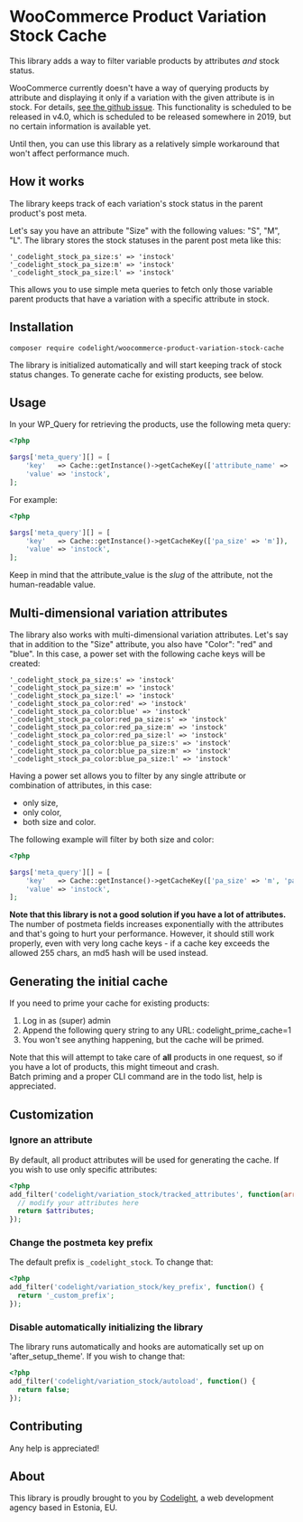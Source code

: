 # WooCommerce Product Variation Stock Cache
This library adds a way to filter variable products by attributes *and* stock status.

WooCommerce currently doesn't have a way of querying products by attribute and displaying it only if a variation with the given attribute is in stock. For details, [see the github issue](https://github.com/woocommerce/woocommerce/issues/20689).
This functionality is scheduled to be released in v4.0, which is scheduled to be released somewhere in 2019, but no certain information is available yet.

Until then, you can use this library as a relatively simple workaround that won't affect performance much.

## How it works
The library keeps track of each variation's stock status in the parent product's post meta.  

Let's say you have an attribute "Size" with the following values: "S", "M", "L". The library stores the stock statuses in the parent post meta like this:
```
'_codelight_stock_pa_size:s' => 'instock'
'_codelight_stock_pa_size:m' => 'instock'
'_codelight_stock_pa_size:l' => 'instock'
```

This allows you to use simple meta queries to fetch only those variable parent products that have a variation with a specific attribute in stock.

## Installation
`composer require codelight/woocommerce-product-variation-stock-cache`

The library is initialized automatically and will start keeping track of stock status changes. To generate cache for existing products, see below.

## Usage
In your WP_Query for retrieving the products, use the following meta query:
```php
<?php

$args['meta_query'][] = [
    'key'   => Cache::getInstance()->getCacheKey(['attribute_name' => 'attribute_value']),
    'value' => 'instock',
];

```

For example:

```php
<?php

$args['meta_query'][] = [
    'key'   => Cache::getInstance()->getCacheKey(['pa_size' => 'm']),
    'value' => 'instock',
];

```

Keep in mind that the attribute_value is the *slug* of the attribute, not the human-readable value.

## Multi-dimensional variation attributes
The library also works with multi-dimensional variation attributes. Let's say that in addition to the "Size" attribute, you also have "Color": "red" and "blue".
In this case, a power set with the following cache keys will be created:
```
'_codelight_stock_pa_size:s' => 'instock'
'_codelight_stock_pa_size:m' => 'instock'
'_codelight_stock_pa_size:l' => 'instock'
'_codelight_stock_pa_color:red' => 'instock'
'_codelight_stock_pa_color:blue' => 'instock'
'_codelight_stock_pa_color:red_pa_size:s' => 'instock'
'_codelight_stock_pa_color:red_pa_size:m' => 'instock'
'_codelight_stock_pa_color:red_pa_size:l' => 'instock'
'_codelight_stock_pa_color:blue_pa_size:s' => 'instock'
'_codelight_stock_pa_color:blue_pa_size:m' => 'instock'
'_codelight_stock_pa_color:blue_pa_size:l' => 'instock'
```

Having a power set allows you to filter by any single attribute or combination of attributes, in this case:
* only size, 
* only color,
* both size and color.

The following example will filter by both size and color:

```php
<?php

$args['meta_query'][] = [
    'key'   => Cache::getInstance()->getCacheKey(['pa_size' => 'm', 'pa_color' => 'red']),
    'value' => 'instock',
];

```

**Note that this library is not a good solution if you have a lot of attributes.** The number of postmeta fields increases exponentially with the attributes and that's going to hurt your performance.
However, it should still work properly, even with very long cache keys - if a cache key exceeds the allowed 255 chars, an md5 hash will be used instead.

## Generating the initial cache
If you need to prime your cache for existing products:
1) Log in as (super) admin
2) Append the following query string to any URL: codelight_prime_cache=1
3) You won't see anything happening, but the cache will be primed.

Note that this will attempt to take care of **all** products in one request, so if you have a lot of products, this might timeout and crash.  
Batch priming and a proper CLI command are in the todo list, help is appreciated.

## Customization

### Ignore an attribute
By default, all product attributes will be used for generating the cache. If you wish to use only specific attributes:

```php
<?php
add_filter('codelight/variation_stock/tracked_attributes', function(array $attributes) {
  // modify your attributes here
  return $attributes;
});
```

### Change the postmeta key prefix
The default prefix is `_codelight_stock`. To change that:

```php
<?php
add_filter('codelight/variation_stock/key_prefix', function() {
  return '_custom_prefix';
});
```

### Disable automatically initializing the library
The library runs automatically and hooks are automatically set up on 'after_setup_theme'. If you wish to change that:

```php
<?php
add_filter('codelight/variation_stock/autoload', function() {
  return false;
});
```

## Contributing
Any help is appreciated!

## About
This library is proudly brought to you by [Codelight](https://codelight.eu), a web development agency based in Estonia, EU.

